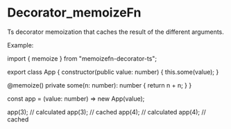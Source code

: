 # Decorator_memoizeFn
Ts decorator memoization that caches the result of the different arguments.

Example:

import { memoize } from "memoizefn-decorator-ts";

export class App {
  constructor(public value: number) {
    this.some(value);
  }

  @memoize()
  private some(n: number): number {
    return n + n;
  }
}

const app = (value: number) => new App(value);

app(3); // calculated
app(3); // cached
app(4); // calculated
app(4); // cached
